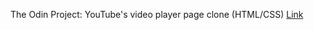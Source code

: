 The Odin Project: YouTube's video player page clone (HTML/CSS) [Link](https://msun0320.github.io/-youtube-video-player-page/)
